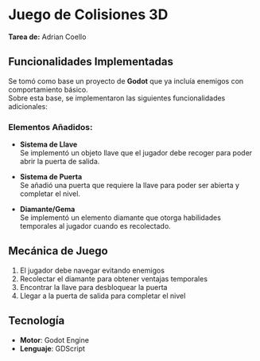 # Juego de Colisiones 3D

**Tarea de:** Adrian Coello

## Funcionalidades Implementadas

Se tomó como base un proyecto de **Godot** que ya incluía enemigos con comportamiento básico.  
Sobre esta base, se implementaron las siguientes funcionalidades adicionales:

### Elementos Añadidos:

- **Sistema de Llave**  
  Se implementó un objeto llave que el jugador debe recoger para poder abrir la puerta de salida.

- **Sistema de Puerta**  
  Se añadió una puerta que requiere la llave para poder ser abierta y completar el nivel.

- **Diamante/Gema**  
  Se implementó un elemento diamante que otorga habilidades temporales al jugador cuando es recolectado.

## Mecánica de Juego
1. El jugador debe navegar evitando enemigos
2. Recolectar el diamante para obtener ventajas temporales
3. Encontrar la llave para desbloquear la puerta
4. Llegar a la puerta de salida para completar el nivel

## Tecnología
- **Motor**: Godot Engine
- **Lenguaje**: GDScript
